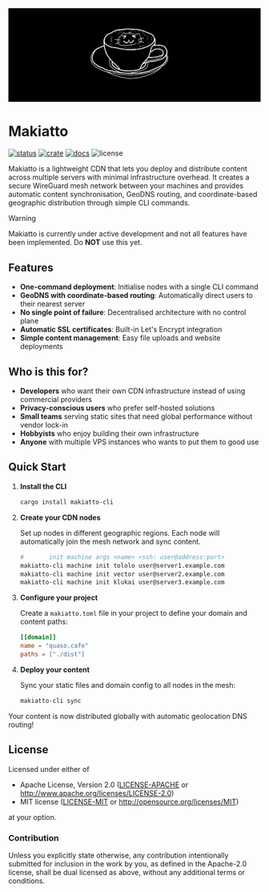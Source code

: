<img src="https://raw.githubusercontent.com/halcyonnouveau/makiatto/refs/heads/main/docs/assets/mochaccino.png" alt="mochaccino" style="max-width: 100%;">

# Makiatto

[![status](https://github.com/halcyonnouveau/makiatto/actions/workflows/ci.yml/badge.svg?branch=main)](https://github.com/halcyonnouveau/makiatto/actions/workflows/ci.yml)
[![crate](https://img.shields.io/crates/v/makiatto-cli.svg)](https://crates.io/crates/makiatto-cli)
[![docs](https://img.shields.io/badge/book-latest-blue?logo=mdbook)](https://halcyonnouveau.github.io/makiatto/)
![license](https://img.shields.io/badge/License-APACHE--2.0%2FMIT-blue)

Makiatto is a lightweight CDN that lets you deploy and distribute content across multiple servers with minimal infrastructure overhead. It creates a secure WireGuard mesh network between your machines and provides automatic content synchronisation, GeoDNS routing, and coordinate-based geographic distribution through simple CLI commands.

> [!WARNING]
> Makiatto is currently under active development and not all features have been implemented. Do **NOT** use this yet.

## Features

- **One-command deployment**: Initialise nodes with a single CLI command
- **GeoDNS with coordinate-based routing**: Automatically direct users to their nearest server
- **No single point of failure**: Decentralised architecture with no control plane
- **Automatic SSL certificates**: Built-in Let's Encrypt integration
- **Simple content management**: Easy file uploads and website deployments

## Who is this for?

- **Developers** who want their own CDN infrastructure instead of using commercial providers
- **Privacy-conscious users** who prefer self-hosted solutions
- **Small teams** serving static sites that need global performance without vendor lock-in
- **Hobbyists** who enjoy building their own infrastructure
- **Anyone** with multiple VPS instances who wants to put them to good use

## Quick Start

1. **Install the CLI**

   ```bash
   cargo install makiatto-cli
   ```

2. **Create your CDN nodes**

   Set up nodes in different geographic regions. Each node will automatically join the mesh network and sync content.

   ```bash
   #       init machine args <name> <ssh: user@address:port>
   makiatto-cli machine init tololo user@server1.example.com
   makiatto-cli machine init vector user@server2.example.com
   makiatto-cli machine init klukai user@server3.example.com
   ```

3. **Configure your project**

   Create a `makiatto.toml` file in your project to define your domain and content paths:

   ```toml
   [[domain]]
   name = "quaso.cafe"
   paths = ["./dist"]
   ```

4. **Deploy your content**

   Sync your static files and domain config to all nodes in the mesh:

   ```bash
   makiatto-cli sync
   ```

Your content is now distributed globally with automatic geolocation DNS routing!

## License

Licensed under either of

- Apache License, Version 2.0 ([LICENSE-APACHE](LICENSE-APACHE) or http://www.apache.org/licenses/LICENSE-2.0)
- MIT license ([LICENSE-MIT](LICENSE-MIT) or http://opensource.org/licenses/MIT)

at your option.

### Contribution

Unless you explicitly state otherwise, any contribution intentionally submitted for inclusion in the work by you, as defined in the Apache-2.0 license, shall be dual licensed as above, without any additional terms or conditions.
